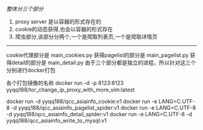 *整体分三个部分*
1. proxy server 是以容器的形式存在的
2. cookie的动态获得,也会以容器的形式存在
3. 爬虫部分,该部分分两个,一个是爬取列表页,一个是爬取详情页



---

cookie代理部分是     main_cookies.py
获得pagelist的部分是 main_pagelist.py
获得detail的部分是   main_detail.py
由于三个部分都是独立的进程，所以针对这三个分别进行docker打包

各个打包镜像的名称
docker run -d -p 8123:8123  yyqq188/tor_change_ip_proxy_with_more_vim:latest

docker run -d yyqq188/qcc_asiainfo_cookie:v1
docker run -e LANG=C.UTF-8 -d  yyqq188/qcc_asiainfo_pagelist_spider:v1
docker run -e LANG=C.UTF-8 -d  yyqq188/qcc_asiainfo_detail_spider:v1
docker run -e LANG=C.UTF-8 -d  yyqq188/qcc_asiainfo_write_to_mysql:v1
